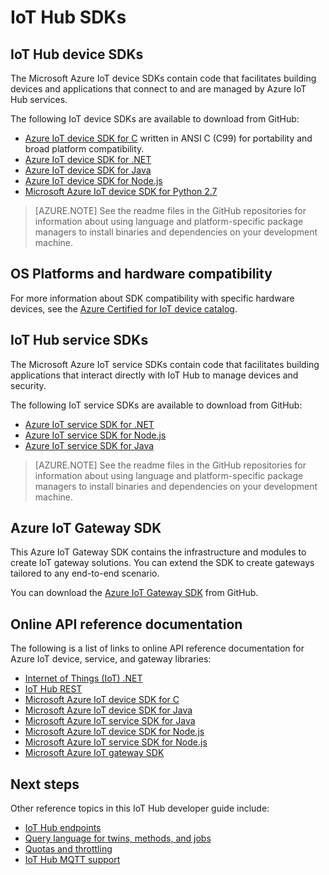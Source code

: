 <properties
 pageTitle="Developer guide -  IoT Hub SDKs | Microsoft Azure"
 description="Azure IoT Hub developer guide - Information about and links to the various Azure IoT Hub device and service SDKs."
 services="iot-hub"
 documentationCenter=""
 authors="dominicbetts"
 manager="timlt"
 editor=""/>

<tags
 ms.service="iot-hub"
 ms.devlang="multiple"
 ms.topic="article"
 ms.tgt_pltfrm="na"
 ms.workload="na"
 ms.date="09/30/2016"
 ms.author="dobett"/>

# IoT Hub SDKs

## IoT Hub device SDKs

The Microsoft Azure IoT device SDKs contain code that facilitates building devices and applications that connect to and are managed by Azure IoT Hub services.

The following IoT device SDKs are available to download from GitHub:

- [Azure IoT device SDK for C][lnk-c-device-sdk] written in ANSI C (C99) for portability and broad platform compatibility.
- [Azure IoT device SDK for .NET][lnk-dotnet-device-sdk]
- [Azure IoT device SDK for Java][lnk-java-device-sdk]
- [Azure IoT device SDK for Node.js][lnk-node-device-sdk]
- [Microsoft Azure IoT device SDK for Python 2.7][lnk-python-device-sdk]

> [AZURE.NOTE] See the readme files in the GitHub repositories for information about using language and platform-specific package managers to install binaries and dependencies on your development machine.

## OS Platforms and hardware compatibility

For more information about SDK compatibility with specific hardware devices, see the [Azure Certified for IoT device catalog][lnk-certified].

## IoT Hub service SDKs

The Microsoft Azure IoT service SDKs contain code that facilitates building applications that interact directly with IoT Hub to manage devices and security.

The following IoT service SDKs are available to download from GitHub:

- [Azure IoT service SDK for .NET][lnk-dotnet-service-sdk]
- [Azure IoT service SDK for Node.js][lnk-node-service-sdk]
- [Azure IoT service SDK for Java][lnk-java-service-sdk]

> [AZURE.NOTE] See the readme files in the GitHub repositories for information about using language and platform-specific package managers to install binaries and dependencies on your development machine.

## Azure IoT Gateway SDK

This Azure IoT Gateway SDK contains the infrastructure and modules to create IoT gateway solutions. You can extend the SDK to create gateways tailored to any end-to-end scenario.

You can download the [Azure IoT Gateway SDK][lnk-gateway-sdk] from GitHub.

## Online API reference documentation

The following is a list of links to online API reference documentation for Azure IoT device, service, and gateway libraries:

- [Internet of Things (IoT) .NET][lnk-dotnet-ref]
- [IoT Hub REST][lnk-rest-ref]
- [Microsoft Azure IoT device SDK for C][lnk-c-ref]
- [Microsoft Azure IoT device SDK for Java][lnk-java-ref]
- [Microsoft Azure IoT service SDK for Java][lnk-java-service-ref]
- [Microsoft Azure IoT device SDK for Node.js][lnk-node-ref]
- [Microsoft Azure IoT service SDK for Node.js][lnk-node-service-ref]
- [Microsoft Azure IoT gateway SDK][lnk-gateway-ref]

## Next steps

Other reference topics in this IoT Hub developer guide include:

- [IoT Hub endpoints][lnk-devguide-endpoints]
- [Query language for twins, methods, and jobs][lnk-devguide-query]
- [Quotas and throttling][lnk-devguide-quotas]
- [IoT Hub MQTT support][lnk-devguide-mqtt]

<!-- Links and images -->

[lnk-c-device-sdk]: https://github.com/Azure/azure-iot-sdks/blob/master/c/readme.md
[lnk-dotnet-device-sdk]: https://github.com/Azure/azure-iot-sdks/blob/master/csharp/device/readme.md
[lnk-java-device-sdk]: https://github.com/Azure/azure-iot-sdks/blob/master/java/device/readme.md
[lnk-dotnet-service-sdk]: https://github.com/Azure/azure-iot-sdks/blob/master/csharp/service/README.md
[lnk-java-service-sdk]: https://github.com/Azure/azure-iot-sdks/blob/master/java/service/readme.md
[lnk-node-device-sdk]: https://github.com/Azure/azure-iot-sdks/blob/master/node/device/readme.md
[lnk-node-service-sdk]: https://github.com/Azure/azure-iot-sdks/blob/master/node/service/README.md
[lnk-python-device-sdk]: https://github.com/Azure/azure-iot-sdks/blob/master/python/device/readme.md
[lnk-certified]: https://catalog.azureiotsuite.com/
[lnk-gateway-sdk]: https://github.com/Azure/azure-iot-gateway-sdk/blob/master/README.md

[lnk-dotnet-ref]: https://msdn.microsoft.com/library/mt488521.aspx
[lnk-c-ref]: http://azure.github.io/azure-iot-sdks/c/api_reference/index.html
[lnk-java-ref]: http://azure.github.io/azure-iot-sdks/java/device/api_reference/index.html
[lnk-node-ref]: http://azure.github.io/azure-iot-sdks/node/api_reference/azure-iot-device/1.0.15/index.html
[lnk-rest-ref]: https://msdn.microsoft.com/library/mt548492.aspx
[lnk-java-service-ref]: http://azure.github.io/azure-iot-sdks/java/service/api_reference/index.html
[lnk-node-service-ref]: http://azure.github.io/azure-iot-sdks/node/api_reference/azure-iothub/1.0.17/index.html
[lnk-gateway-ref]: http://azure.github.io/azure-iot-gateway-sdk/api_reference/c/html/

[lnk-devguide-endpoints]: iot-hub-devguide-endpoints.md
[lnk-devguide-quotas]: iot-hub-devguide-quotas-throttling.md
[lnk-devguide-query]: iot-hub-devguide-query-language.md
[lnk-devguide-mqtt]: iot-hub-mqtt-support.md